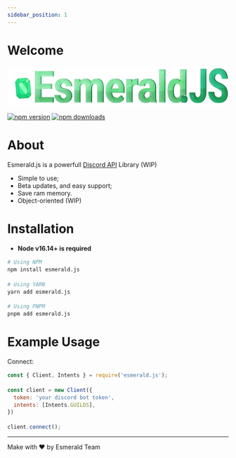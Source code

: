 ```yaml
---
sidebar_position: 1
---
```


# Welcome
<p align="center">

![Banner](../static/img/Esmerald_Banner.png)

<a href="https://www.npmjs.com/package/esmerald.js"><img src="https://img.shields.io/npm/v/esmerald.js.svg?maxAge=3600" alt="npm version"/></a>
<a href="https://www.npmjs.com/package/esmerald.js"><img src="https://img.shields.io/npm/dt/esmerald.js.svg?maxAge=3600" alt="npm downloads" /></a>
</p>

<h1>About</h1>

Esmerald.js is a powerfull [Discord API](https://discord.com/developers/docs/intro) Library (WIP)

- Simple to use;
- Beta updates, and easy support;
- Save ram memory.
- Object-oriented (WIP)

<h1>Installation</h1>

 - **Node v16.14+ is required**
 
```bash
# Using NPM
npm install esmerald.js

# Using YARN
yarn add esmerald.js

# Using PNPM
pnpm add esmerald.js
```

<h1>Example Usage</h1>

Connect:
```js
const { Client, Intents } = require('esmerald.js');

const client = new Client({
  token: 'your discord bot token',
  intents: [Intents.GUILDS],
})

client.connect();
```

---
Make with ❤ by Esmerald Team

